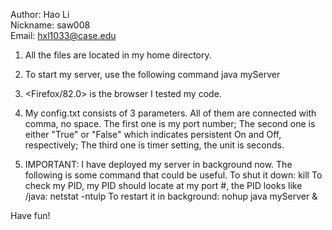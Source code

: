 Author: Hao Li  
Nickname: saw008  
Email: hxl1033@case.edu  
  
1. All the files are located in my home directory.

2. To start my server, use the following command
    java myServer

3. <Firefox/82.0> is the browser I tested my code.

4. My config.txt consists of 3 parameters. All of them are connected with comma, no space. 
    The first one is my port number; 
    The second one is either "True" or "False" which indicates persistent On and Off, respectively;
    The third one is timer setting, the unit is seconds.

5. IMPORTANT: I have deployed my server in background now. The following is some command that could be useful.
	To shut it down: 
		kill <PID>
	To check my PID, my PID should locate at my port #, the PID looks like <PID>/java:
		netstat -ntulp
	To restart it in background:
		nohup java myServer &

Have fun!
